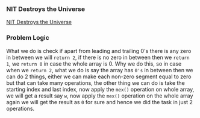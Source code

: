 ### NIT Destroys the Universe
[NIT Destroys the Universe](https://codeforces.com/problemset/problem/1696/B)

### Problem Logic
What we do is check if apart from leading and trailing 0's there is any zero in between we will `return 2`, if there is no zero in between then we `return 1`, we `return 0` in case the whole array is 0. Why we do this, so in case when we `return 2`, what we do is say the array has `0's` in between then we can do 2 things, either we can make each non-zero segment equal to zero but that can take many operations, the other thing we can do is take the starting index and last index, now apply the `mex()` operation on whole array, we will get a result say `w`, now apply the `mex()` operation on the whole array again we will get the result as `0` for sure and hence we did the task in just 2 operations.